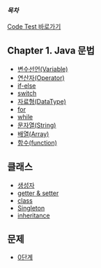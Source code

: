 

___목차___<br><br>
[Code Test 바로가기](https://app.coderpad.io/sandbox?snippet)

## Chapter 1. Java 문법
- [변수선언(Variable)](./Markdown/variable.md)
- [연산자(Operator)](./Markdown/operator.md)
- [if-else](./Markdown/ifElse.md)
- [switch](./Markdown/switch.md)
- [자료형(DataType)](./Markdown/dataType.md)
- [for](./Markdown/for.md)
- [while](./Markdown/while.md)
- [문자열(String)](./Markdown/string.md)
- [배열(Array)](./Markdown/array.md)
- [함수(function)](./Markdown/function.md)

## 클래스
- [생성자](./Markdown/constructor.md)
- [getter & setter](./Markdown/get_set.md)
- [class](./Markdown/class.md)
- [Singleton](./Markdown/singleton.md)
- [inheritance](./Markdown/inheritance.md)
<!--- [접근제어자](./Markdown/constructor.md)-->


## 문제
- [0단계](./Markdown/level_0.md)




<!--
- [](./Markdown/array.md)
- [](./Markdown/array.md)
- [](./Markdown/array.md)
- [](./Markdown/array.md)
-->
